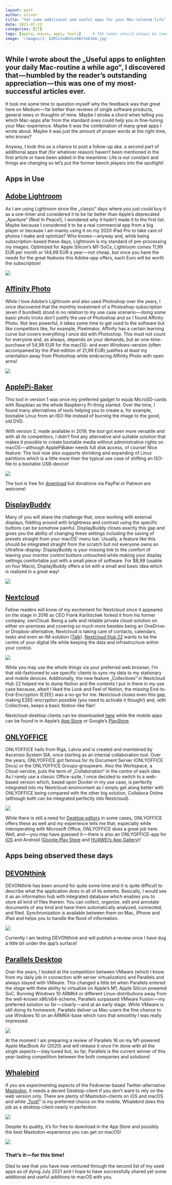 ```yaml
---
layout: post
author: oliver
title: "Yet some additional and useful apps for your Mac-related life"
date: 2021-07-23
categories: [IT]
tags: [apple, macos, apps, tools]     # TAG names should always be lowercase
image: '/images/1-_bZR1LhuAhXce9Atte634A.jpg'
---
```

## While I wrote about the „Useful apps to enlighten your daily Mac-routine a while ago", I discovered that — humbled by the reader’s outstanding appreciation — this was one of my most-successful articles ever.

It took me some time to question myself why the feedback was that great here on Medium — far better than reviews of single software products, general news or thoughts of mine. Maybe I stroke a chord when telling you which Mac-apps afar from the standard ones could help you in fine-tuning your Mac-experience. Maybe it was the combination of many great apps I wrote about. Maybe it was just the amount of proper words at the right time, who knows?

Anyway, I took this as a chance to post a follow-up aka. a second part of additional apps that (for whatever reason) haven’t been mentioned in the first article or have been added in the meantime: Life is not constant and things are changing so let’s put the former bench players into the spotlight!

Apps in Use
-----------

## [Adobe Lightroom](https://apps.apple.com/de/app/adobe-lightroom/id1451544217?mt=12&)

As I am using Lightroom since the „classic“ days where you just could buy it as a one-timer and considered it to be far better than Apple’s deprecated „Aperture“ (Rest In Peace!), I wondered why it hadn’t made it to the first list. Maybe because I considered it to be a real commercial app from a big player or because I am mainly using it on my 2020 iPad Pro to take care of photos I make and optimize? Who knows — anyway and, while being subscription-based these days, Lightroom is my standard of pre-processing my images. Optimized for Apple Silicon’s M1-SoCs, Lightroom comes 11,99 EUR per month or 144,99 EUR a year — not cheap, but once you have the needs for the great features this Adobe-app offers, each Euro will be worth the subscription!

![](../images/1-_ihExalUrq-SCh3pUwfrpg.jpg)

## [Affinity Photo](https://apps.apple.com/de/app/affinity-photo/id824183456?mt=12&)

While I love Adobe’s Lightroom and also used Photoshop over the years, I once discovered that the monthly investment of a Photoshop-subscription (even if bundled) stood in no relation to my use case scenario — doing some basic photo tricks don’t justify the use of Photoshop and so I found Affinity Photo. Not less powerful, it takes some time to get used to the software but like competitors like, for example, Pixelmator, Affinity has a certain learning curve but covers everything I once did with Photoshop. This must not count for everyone and, as always, depends on your demands, but an one-time-purchase of 54,99 EUR for the macOS- and even Windows-version (often accompanied by the iPad-edition of 21,99 EUR) justifies at least my orientation away from Photoshop while embracing Affinity Photo with open arms!

![](../images/1-aPe_zt5EIeDVVenSZBPSpg.jpg)

## [ApplePi-Baker](https://www.tweaking4all.com/hardware/raspberry-pi/applepi-baker-v2/)

This tool in version 1 was once my preferred gadget to equip MicroSD-cards with Raspbian as the whole Raspberry Pi-thing started. Over the time, I found many alternatives of tools helping you to create a, for example, bootable Linux from an ISO-file instead of burning the image to the good, old DVD.

With version 2, made available in 2019, the tool got even more versatile and with all its competitors, I didn’t find any alternative and suitable solution that makes it possible to create bootable media without administrative rights on macOS — although ApplePiBaker needs full disk access, of course! Nice feature: The tool now also supports shrinking and expanding of Linux partitions which is a little more than the typical use case of shifting an ISO-file to a bootable USB-device!

![](../images/1-jPvudUeoaFrG04vuHuIpUA.jpg)

The tool is free for [download](https://www.tweaking4all.com/hardware/raspberry-pi/applepi-baker-v2/#DownloadApplePiBaker) but donations via PayPal or Patreon are welcome!

## [DisplayBuddy](https://displaybuddy.app/)

Many of you will share the challenge that, once working with external displays, fiddling around with brightness and contrast using the specific buttons can be somehow painful. DisplayBuddy closes exactly this gap and gives you the ability of changing these settings including the saving of presets straight from your macOS’ menu bar. Usually, a feature like this should be integrated straight from the scratch but not everyone owns an Ultrafine-display: DisplayBuddy is your missing link to the comfort of leaving your monitor control buttons untouched while making your display settings comfortable just with a small piece of software. For $8,99 (usable on four Macs), DisplayBuddy offers a lot with a small and basic idea which is realized in a great way!

![](../images/1-xZRAR30yueidVwrUPAK0Kw.jpg)

## [Nextcloud](https://nextcloud.com/)

Fellow readers will know of my excitement for Nextcloud since it appeared on the stage in 2016 as CEO Frank Karlitschek forked it from his former company, ownCloud. Being a safe and reliable private cloud-solution on either on-premises and covering so much more besides being an OneDrive- or Dropbox-alternative, Nextcloud is taking care of contacts, calendars, tasks and even an IM-solution ([Talk](https://medium.com/geekculture/nextcloud-talk-takes-yet-another-approach-on-whatsapp-and-skype-for-business-390279a8a9bf?source=user_profile---------1----------------------------)). [Nextcloud Hub 22](https://medium.com/devtechtoday/nextcloud-releases-the-digital-office-optimized-for-the-post-pandemic-workplace-60b7e172f5b5?source=user_profile---------5----------------------------) wants to be the centre of your digital life while keeping the data and infrastructure within your control.

![](../images/1-W1bBMLeShBustNmd6UnhiA.jpg)

While you may use the whole things via your preferred web browser, I’m that old-fashioned to use specific clients to sync my data to my stationary and mobile devices. Additionally, the new feature „Collectives“ in Nextcloud Hub 22 helped me to dump Notion and the contents I put in there in my use case because, albeit I liked the Look and Feel of Notion, the missing End-to-End-Encryption (E2EE) was a no-go for me. Nextcloud closes even this gap, making E2EE-encryption possible (you need to activate it though!) and, with Collectives, keeps a basic Notion-like flair!

Nextcloud-desktop clients can be downloaded [here](https://nextcloud.com/install/#install-clients) while the mobile apps can be found in in Apple’s [App Store](https://apps.apple.com/us/app/nextcloud/id1125420102) or Google’s [PlayStore](https://play.google.com/store/apps/details?id=com.nextcloud.client&hl=en_US&gl=US&).

## [ONLYOFFICE](https://www.onlyoffice.com/)

ONLYOFFICE hails from Riga, Latvia and is created and maintained by Ascensio System SIA, once starting as an internal collaboration tool. Over the years, ONLYOFFICE got famous for its Document Server (ONLYOFFICE Docs) or the ONLYOFFICE Groups-groupware. Also the Workspace, a Cloud-service, puts the term of „Collaboration“ in the centre of each idea. As I rarely use a classic Office-suite, I once decided to switch to a web-based version which, based upon Docker in my use case, is perfectly integrated into my Nextcloud-environment as I simply get along better with ONLYOFFICE being compared with the other big solution, Collabora Online (although both can be integrated perfectly into Nextcloud).

![](../images/1-vjlZZ_s9cwGBDOwR6LF-Uw.jpg)

While there is still a need for [Desktop editors](https://www.onlyoffice.com/de/desktop.aspx) in some cases, ONLYOFFICE offers these as well and my experience tells me that, especially while interoperating with Microsoft Office, ONLYOFFICE does a great job here. Well, and — you may have guessed it — there is also an ONLYOFFICE-app for [iOS](https://itunes.apple.com/us/app/onlyoffice-documents/id944896972) and Android ([Google Play Store](https://play.google.com/store/apps/details?id=com.onlyoffice.documents&) and [HUAWEI’s App Gallery](https://appgallery.huawei.com/#/app/C102942717))!

Apps being observed these days
------------------------------

## [DEVONthink](https://devontechnologies.com/de/apps/devonthink)

DEVONthink has been around for quite some time and it is quite difficult to describe what the application does in all of its extents. Basically, I would see it as an information hub with integrated database which enables you to store all kind of files therein. You can collect, organize, edit and annotate documents of any kind and have them automatically analyzed, connected, and filed. Synchronization is available between them on Mac, iPhone and iPad and helps you to handle the flood of information.

![](../images/1-c4YvAOjQxeXe-OjewAs9Zg.jpg)

Currently I am testing DEVONthink and will publish a review once I have dug a little bit under the app’s surface!

## [Parallels Desktop](https://www.parallels.com/de/products/desktop/)

Over the years, I looked at the competition between VMware (which I know from my daily job in connection with server virtualization) and Parallels and always stayed with VMware. This changed a little bit when Parallels entered the stage with thew ability to virtualize on Apple’s M1, Apple Silicon powered SoC. Running Windows 10 ARM64 or different Linux-distributions away from the well-known x86/x64-scheme, Parallels surpassed VMware Fusion — my preferred solution so far — clearly — and at an early stage. While VMware is still doing its homework, Parallels deliver us Mac-users the fine chance to use Windows 10 on an ARM64-base which runs that smoothly I was really impressed.

![](../images/1-QPw_PdDInnsnMMAflYLuKg@2x.jpg)

At the moment I am preparing a review of Parallels 16 on my M1-powered Apple MacBook Air (2020) and will release it once I’m done with all the single aspects — stay tuned but, so far, Parallels is the current winner of this year-lasting competition between the both companies and solutions!

## [Whalebird](https://apps.apple.com/de/app/whalebird/id1378283354?mt=12&)

If you are experimenting aspects of the Fediverse-based Twitter-alternative [Mastodon](https://joinmastodon.org/), it needs a decent Desktop-client if you don’t want to rely on the web version only. There are plenty of Mastodon-clients on iOS and macOS and while „[Toot!](https://apps.apple.com/de/app/toot/id1229021451)“ is my preferred choice on the mobile, Whalebird does this job as a desktop-client nearly in perfection.

![](../images/1-F8wr3e8Xej0pSxT3E5hETQ.jpg)

Despite its quality, it’s for free to download in the App Store and possibly the best Mastodon-experience you can get on macOS!

![](../images/1-jids_dF-AO6x5JsKC8SjPw.jpg)

### That’s it — for this time!

Glad to see that you have now ventured through the second list of my used apps as of dying July 2021 and I hope to have successfully shared yet some additional and useful additions to macOS with you.